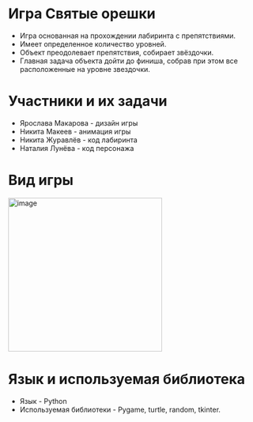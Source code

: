 # Игра Святые орешки
 - Игра основанная на прохождении лабиринта с препятствиями. 
 - Имеет определенное количество уровней. 
 - Объект преодолевает препятствия, собирает звёздочки. 
 - Главная задача объекта дойти до финиша, собрав  при этом все расположенные на уровне звездочки. 

# Участники и их задачи 
 - Ярослава Макарова - дизайн игры
 - Никита Макеев - анимация игры
 - Никита Журавлёв - код лабиринта
 - Наталия Лунёва - код персонажа

# Вид игры
<img width="311" alt="image" src="https://user-images.githubusercontent.com/131642251/234780414-c376276d-64a7-4784-9c9c-f46af0aeeee8.png">

# Язык и используемая библиотека
  - Язык - Python
  - Используемая библиотеки - Pygame, turtle, random, tkinter.
